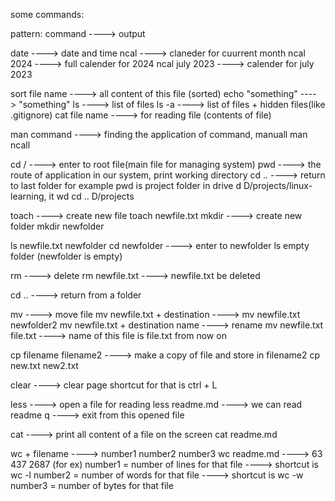 some commands:

pattern: command ----> output

date ----> date and time
ncal ----> claneder for cuurrent month
ncal 2024 ----> full calender for 2024
ncal july 2023 ----> calender for july 2023

sort file name ----> all content of this file (sorted)
echo "something" ----> "something"
ls ----> list of files
ls -a ----> list of files + hidden files(like .gitignore)
cat file name ----> for reading file (contents of file)

man command ----> finding the application of command, manuall
man ncall

cd / ----> enter to root file(main file for managing system)
pwd ----> the route of application in our system, print working directory
cd .. ----> return to last folder
for example pwd is project folder in drive d
D/projects/linux-learning, it wd
cd .. 
D/projects

toach ----> create new file
toach newfile.txt
mkdir ----> create new folder
mkdir newfolder

ls
newfile.txt
newfolder
cd newfolder ----> enter to newfolder
ls
empty folder (newfolder is empty)

rm ----> delete
rm newfile.txt ----> newfile.txt be deleted

cd .. ----> return from a folder

mv ----> move file
mv newfile.txt + destination ----> mv newfile.txt newfolder2
mv newfile.txt + destination name ----> rename   mv newfile.txt file.txt ----> name of this file is file.txt from now on

cp filename filename2 ----> make a copy of file and store in filename2
cp new.txt new2.txt 

clear ----> clear page shortcut for that is ctrl + L

less ----> open a file for reading
less readme.md ----> we can read readme
q ----> exit from this opened file

cat ----> print all content of a file on the screen
cat readme.md 

wc + filename ----> number1 number2 number3
wc readme.md  ----> 63 437 2687   (for ex)
number1 = number of lines for that file ----> shortcut is wc -l
number2 = number of words for that file ----> shortcut is wc -w
number3 = number of bytes for that file 












